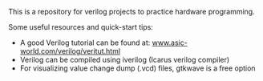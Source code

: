 This is a repository for verilog projects to practice hardware programming.

Some useful resources and quick-start tips:
  - A good Verilog tutorial can be found at: www.asic-world.com/verilog/veritut.html
  - Verilog can be compiled using iverilog (Icarus verilog compiler)
  - For visualizing value change dump (.vcd) files, gtkwave is a free option 
